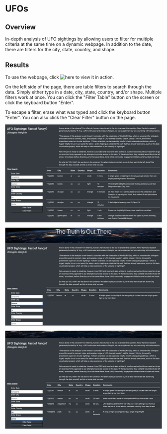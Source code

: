# UFOs

## Overview

In-depth analysis of UFO sightings by allowing users to filter for multiple criteria at the same time on a dynamic webpage. In addition to the date, there are filters for the city, state, country, and shape.

## Results

To use the webpage, click ![here to view it in action.](guilcapi.github.io/ufos/)

On the left side of the page, there are table filters to search through the data. Simply either type in a date, city, state, country, and/or shape. Multiple filters work at once. You can click the "Filter Table" button on the screen or click the keyboard button "Enter".

To escape a filter, erase what was typed and click the keyboard button "Enter". You can also click the "Clear Filter" button on the page.

![](/Resources/1.png)

![](/Resources/2.png)

![](/Resources/3.png)
